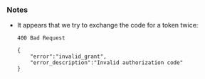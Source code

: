 ### Notes

-   It appears that we try to exchange the code for a token twice:

    ```none
    400 Bad Request

    {
        "error":"invalid_grant",
        "error_description":"Invalid authorization code"
    }
    ```
